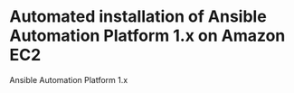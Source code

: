 # Automated installation of Ansible Automation Platform 1.x on Amazon EC2
Ansible Automation Platform 1.x

